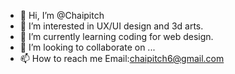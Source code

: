 - 👋 Hi, I’m @Chaipitch
- 👀 I’m interested in UX/UI design and 3d arts.
- 🌱 I’m currently learning coding for web design.
- 💞️ I’m looking to collaborate on ...
- 📫 How to reach me Email:chaipitch6@gmail.com

<!---
Chaipitch/Chaipitch is a ✨ special ✨ repository because its `README.md` (this file) appears on your GitHub profile.
You can click the Preview link to take a look at your changes.
--->
